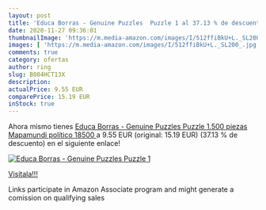 ```yaml
---
layout: post
title: 'Educa Borras - Genuine Puzzles  Puzzle 1 al 37.13 % de descuento'
date: 2020-11-27 09:36:01
thumbnailImage: 'https://m.media-amazon.com/images/I/512ffiBkU+L._SL200_.jpg'
images: [ 'https://m.media-amazon.com/images/I/512ffiBkU+L._SL200_.jpg' ]
comments: true
category: ofertas
author: ring
slug: B084HCT13X
description:
actualPrice: 9.55 EUR
comparePrice: 15.19 EUR
inStock: true
---
```


Ahora mismo tienes [Educa Borras - Genuine Puzzles  Puzzle 1.500 piezas  Mapamundi político  18500 ](https://www.amazon.es/dp/B084HCT13X/?tag=tolees-21) a 9.55 EUR (original: 15.19 EUR) (37.13 %  de descuento) en el siguiente enlace!

[![Educa Borras - Genuine Puzzles  Puzzle 1](https://m.media-amazon.com/images/I/512ffiBkU+L._SL200_.jpg)](https://www.amazon.es/dp/B084HCT13X/?tag=tolees-21)

[Visítala!!!](https://www.amazon.es/dp/B084HCT13X/?tag=tolees-21)

Links participate in Amazon Associate program and might generate a comission on qualifying sales
